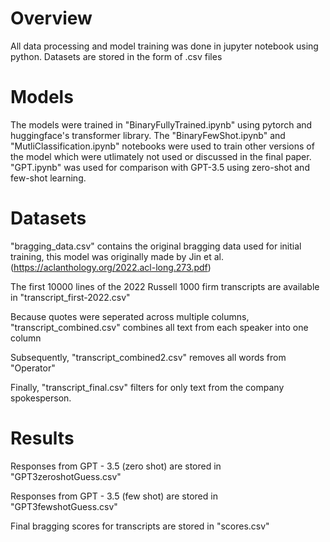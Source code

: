 # Overview

All data processing and model training was done in jupyter notebook using python. Datasets are stored in the form of .csv files

# Models

The models were trained in "BinaryFullyTrained.ipynb" using pytorch and huggingface's transformer library. 
The "BinaryFewShot.ipynb" and "MutliClassification.ipynb" notebooks were used to train other versions of the model which were utlimately not used or discussed in the final paper. 
"GPT.ipynb" was used for comparison with GPT-3.5 using zero-shot and few-shot learning. 

# Datasets

"bragging_data.csv" contains the original bragging data used for initial training, this model was originally made by Jin et al. (https://aclanthology.org/2022.acl-long.273.pdf)

The first 10000 lines of the 2022 Russell 1000 firm transcripts are available in "transcript_first-2022.csv" 

Because quotes were seperated across multiple columns, "transcript_combined.csv" combines all text from each speaker into one column

Subsequently, "transcript_combined2.csv" removes all words from "Operator" 

Finally, "transcript_final.csv" filters for only text from the company spokesperson. 

# Results

Responses from GPT - 3.5 (zero shot) are stored in "GPT3zeroshotGuess.csv" 

Responses from GPT - 3.5 (few shot) are stored in "GPT3fewshotGuess.csv" 

Final bragging scores for transcripts are stored in "scores.csv" 

